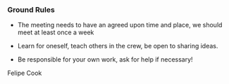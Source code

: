 ### Ground Rules

* The meeting needs to have an agreed upon time and place, we should meet at least once a week

* Learn for oneself, teach others in the crew, be open to sharing ideas.

* Be responsible for your own work, ask for help if necessary!


Felipe Cook
